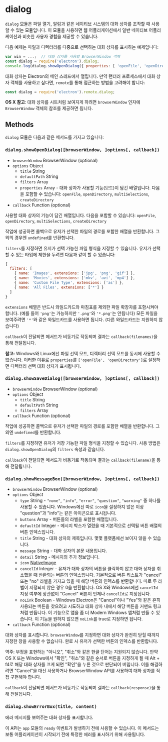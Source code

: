# dialog

`dialog` 모듈은 파일 열기, 알림과 같은 네이티브 시스템의 대화 상자를 조작할 때 사용할
수 있는 모듈입니다. 이 모듈을 사용하면 웹 어플리케이션에서 일반 네이티브 어플리케이션과
비슷한 사용자 경험을 제공할 수 있습니다.

다음 예제는 파일과 디렉터리를 다중으로 선택하는 대화 상자를 표시하는 예제입니다:

```javascript
var win = ...;  // 대화 상자를 사용할 BrowserWindow 객체
const dialog = require('electron').dialog;
console.log(dialog.showOpenDialog({ properties: [ 'openFile', 'openDirectory', 'multiSelections' ]}));
```

대화 상자는 Electron의 메인 스레드에서 열립니다. 만약 랜더러 프로세스에서 대화 상자
객체를 사용하고 싶다면, `remote`를 통해 접근하는 방법을 고려해야 합니다:

```javascript
const dialog = require('electron').remote.dialog;
```

**OS X 참고**: 대화 상자를 시트처럼 보여지게 하려면 `browserWindow` 인자에
`BrowserWindow` 객체의 참조를 제공하면 됩니다.

## Methods

`dialog` 모듈은 다음과 같은 메서드를 가지고 있습니다:

### `dialog.showOpenDialog([browserWindow, ]options[, callback])`

* `browserWindow` BrowserWindow (optional)
* `options` Object
  * `title` String
  * `defaultPath` String
  * `filters` Array
  * `properties` Array - 대화 상자가 사용할 기능(모드)이 담긴 배열입니다.
    다음을 포함할 수 있습니다: `openFile`, `openDirectory`, `multiSelections`,
    `createDirectory`
* `callback` Function (optional)

사용할 대화 상자의 기능이 담긴 배열입니다. 다음을 포함할 수 있습니다: `openFile`,
`openDirectory`, `multiSelections`, `createDirectory`

작업에 성공하면 콜백으로 유저가 선택한 파일의 경로를 포함한 배열을 반환합니다. 그 외의
경우엔 `undefined`를 반환합니다.

`filters`를 지정하면 유저가 선택 가능한 파일 형식을 지정할 수 있습니다. 유저가 선택할
수 있는 타입에 제한을 두려면 다음과 같이 할 수 있습니다:

```javascript
{
  filters: [
    { name: 'Images', extensions: ['jpg', 'png', 'gif'] },
    { name: 'Movies', extensions: ['mkv', 'avi', 'mp4'] },
    { name: 'Custom File Type', extensions: ['as'] },
    { name: 'All Files', extensions: ['*'] }
  ]
}
```

`extensions` 배열은 반드시 와일드카드와 마침표를 제외한 파일 확장자를 포함시켜야
합니다. (예를 들어 `'png'`는 가능하지만 `'.png'`와 `'*.png'`는 안됩니다) 모든 파일을
보여주려면 `'*'`와 같은 와일드카드를 사용하면 됩니다. (다른 와일드카드는 지원하지
  않습니다)

`callback`이 전달되면 메서드가 비동기로 작동되며 결과는 `callback(filenames)`을
통해 전달됩니다.

**참고:** Windows와 Linux에선 파일 선택 모드, 디렉터리 선택 모드를 동시에 사용할 수
없습니다. 이러한 이유로 `properties`를 `['openFile', 'openDirectory']`로 설정하면
디렉터리 선택 대화 상자가 표시됩니다.

### `dialog.showSaveDialog([browserWindow, ]options[, callback])`

* `browserWindow` BrowserWindow (optional)
* `options` Object
  * `title` String
  * `defaultPath` String
  * `filters` Array
* `callback` Function (optional)

작업에 성공하면 콜백으로 유저가 선택한 파일의 경로를 포함한 배열을 반환합니다. 그 외엔
`undefined`를 반환합니다.

`filters`를 지정하면 유저가 저장 가능한 파일 형식을 지정할 수 있습니다. 사용 방법은
`dialog.showOpenDialog`의 `filters` 속성과 같습니다.

`callback`이 전달되면 메서드가 비동기로 작동되며 결과는 `callback(filename)`을 통해
전달됩니다.

### `dialog.showMessageBox([browserWindow, ]options[, callback])`

* `browserWindow` BrowserWindow (optional)
* `options` Object
  * `type` String - `"none"`, `"info"`, `"error"`, `"question"`, `"warning"` 중
    하나를 사용할 수 있습니다. Windows에선 따로 `icon`을 설정하지 않은 이상
    "question"과 "info"는 같은 아이콘으로 표시됩니다.
  * `buttons` Array - 버튼들의 라벨을 포함한 배열입니다.
  * `defaultId` Integer - 메시지 박스가 열렸을 때 기본적으로 선택될 버튼 배열의
    버튼 인덱스입니다.
  * `title` String - 대화 상자의 제목입니다. 몇몇 플랫폼에선 보이지 않을 수 있습니다.
  * `message` String - 대화 상자의 본문 내용입니다.
  * `detail` String - 메시지의 추가 정보입니다.
  * `icon` [NativeImage](native-image.md)
  * `cancelId` Integer - 유저가 대화 상자의 버튼을 클릭하지 않고 대화 상자를 취소했을
    때 반환되는 버튼의 인덱스입니다. 기본적으로 버튼 리스트가 "cancel" 또는 "no"
    라벨을 가지고 있을 때 해당 버튼의 인덱스를 반환합니다. 따로 두 라벨이 지정되지
    않은 경우 0을 반환합니다. OS X와 Windows에선 `cancelId` 지정 여부에 상관없이
    "Cancel" 버튼이 언제나 `cancelId`로 지정됩니다.
  * `noLink` Boolean - Windows Electron은 "Cancel"이나 "Yes"와 같은 흔히 사용되는
    버튼을 찾으려고 시도하고 대화 상자 내에서 해당 버튼을 커맨드 링크처럼 만듭니다.
    이 기능으로 앱을 좀 더 Modern Windows 앱처럼 만들 수 있습니다. 이 기능을 원하지
    않으면 `noLink`를 true로 지정하면 됩니다.
* `callback` Function (optional)

대화 상자를 표시합니다. `browserWindow`를 지정하면 대화 상자가 완전히 닫힐 때까지
지정한 창을 사용할 수 없습니다. 완료 시 유저가 선택한 버튼의 인덱스를 반환합니다.

역주: 부정을 표현하는 "아니오", "취소"와 같은 한글 단어는 지원되지 않습니다. 만약
OS X 또는 Windows에서 "확인", "취소"와 같은 순서로 버튼을 지정하게 될 때 Alt + f4로
해당 대화 상자를 끄게 되면 "확인"을 누른 것으로 판단되어 버립니다. 이를 해결하려면
"Cancel"을 대신 사용하거나 BrowserWindow API를 사용하여 대화 상자를 직접 구현해야
합니다.

`callback`이 전달되면 메서드가 비동기로 작동되며 결과는 `callback(response)`을 통해
전달됩니다.

### `dialog.showErrorBox(title, content)`

에러 메시지를 보여주는 대화 상자를 표시합니다.

이 API는 `app` 모듈의 `ready` 이벤트가 발생하기 전에 사용할 수 있습니다. 이 메서드는
보통 어플리케이션이 시작되기 전에 특정한 에러를 표시하기 위해 사용됩니다.
